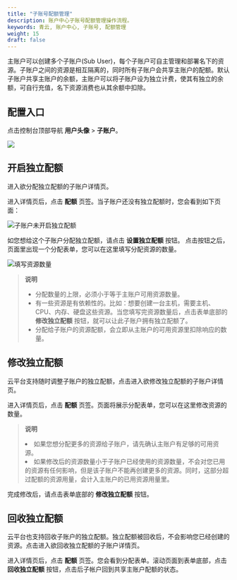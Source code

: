 ```yaml
---
title: "子账号配额管理"
description: 账户中心子账号配额管理操作流程。
keywords: 青云, 账户中心, 子账号, 配额管理
weight: 15
draft: false
---
```


主账户可以创建多个子账户(Sub User)，每个子账户可自主管理和部署名下的资源。子账户之间的资源是相互隔离的，同时所有子账户会共享主账户的配额。默认子账户共享主账户的余额，主账户可以将子账户设为独立计费，使其有独立的余额，可自行充值，名下资源消费也从其余额中扣除。

## 配置入口

点击控制台顶部导航 **用户头像** > **子账户**。

![](../../_images/user-verify-entry.png)

## 开启独立配额

进入欲分配独立配额的子账户详情页。

进入详情页后，点击 **配额** 页签。当子账户还没有独立配额时，您会看到如下页面：

![子账户未开启独立配额](../../_images/indep-quota-disabled.png)

如您想给这个子账户分配独立配额，请点击 **设置独立配额** 按钮。 点击按钮之后，页面里出现一个分配表单，您可以在这里填写分配资源的数量。

![填写资源数量](../../_images/indep-quota-grant.png)

> **说明**
>
> - 分配数量的上限，必须小于等于主账户可用资源数量。
> - 有一些资源是有依赖性的。比如：想要创建一台主机，需要主机、CPU、内存、硬盘这些资源。当您填写完资源数量后，点击表单底部的 **修改独立配额** 按钮，就可以让此子账户拥有独立配额了。
> - 分配给子账户的资源配额，会立即从主账户的可用资源里扣除响应的数量。

## 修改独立配额

云平台支持随时调整子账户的独立配额，点击进入欲修改独立配额的子账户详情页。

进入详情页后，点击 **配额** 页签。页面将展示分配表单，您可以在这里修改资源的数量。

> **说明**
>
> <li>如果您想分配更多的资源给子账户，请先确认主账户有足够的可用资源。
>
> <li>如果修改后的资源数量小于子账户已经使用的资源数量，不会对您已用的资源有任何影响，但是该子账户不能再创建更多的资源。同时，这部分超过配额的资源用量，会计入主账户的已用资源用量里。

完成修改后，请点击表单底部的 **修改独立配额** 按钮。

## 回收独立配额

云平台也支持回收子账户的独立配额。独立配额被回收后，不会影响您已经创建的资源。点击进入欲回收独立配额的子账户详情页。

进入详情页后，点击 **配额** 页签。您会看到分配表单。滚动页面到表单底部，点击 **回收独立配额** 按钮，点击后子帐户回到共享主账户配额的状态。

